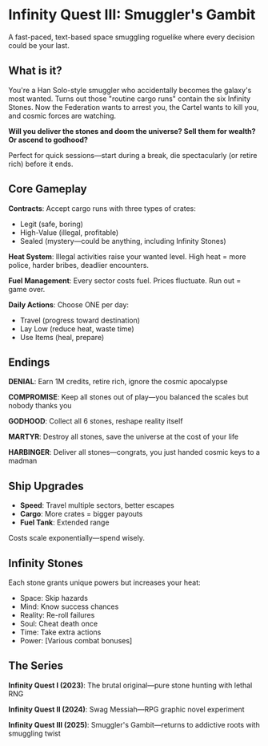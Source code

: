 # Infinity Quest III: Smuggler's Gambit

A fast-paced, text-based space smuggling roguelike where every decision could be your last.

## What is it?

You're a Han Solo-style smuggler who accidentally becomes the galaxy's most wanted. Turns out those "routine cargo runs" contain the six Infinity Stones. Now the Federation wants to arrest you, the Cartel wants to kill you, and cosmic forces are watching.

**Will you deliver the stones and doom the universe? Sell them for wealth? Or ascend to godhood?**

Perfect for quick sessions—start during a break, die spectacularly (or retire rich) before it ends.

## Core Gameplay

**Contracts**: Accept cargo runs with three types of crates:
- Legit (safe, boring)
- High-Value (illegal, profitable) 
- Sealed (mystery—could be anything, including Infinity Stones)

**Heat System**: Illegal activities raise your wanted level. High heat = more police, harder bribes, deadlier encounters.

**Fuel Management**: Every sector costs fuel. Prices fluctuate. Run out = game over.

**Daily Actions**: Choose ONE per day:
- Travel (progress toward destination)
- Lay Low (reduce heat, waste time)
- Use Items (heal, prepare)

## Endings

**DENIAL**: Earn 1M credits, retire rich, ignore the cosmic apocalypse

**COMPROMISE**: Keep all stones out of play—you balanced the scales but nobody thanks you

**GODHOOD**: Collect all 6 stones, reshape reality itself

**MARTYR**: Destroy all stones, save the universe at the cost of your life

**HARBINGER**: Deliver all stones—congrats, you just handed cosmic keys to a madman

## Ship Upgrades

- **Speed**: Travel multiple sectors, better escapes
- **Cargo**: More crates = bigger payouts
- **Fuel Tank**: Extended range

Costs scale exponentially—spend wisely.

## Infinity Stones

Each stone grants unique powers but increases your heat:
- Space: Skip hazards
- Mind: Know success chances
- Reality: Re-roll failures  
- Soul: Cheat death once
- Time: Take extra actions
- Power: [Various combat bonuses]

## The Series

**Infinity Quest I (2023)**: The brutal original—pure stone hunting with lethal RNG

**Infinity Quest II (2024)**: Swag Messiah—RPG graphic novel experiment

**Infinity Quest III (2025)**: Smuggler's Gambit—returns to addictive roots with smuggling twist

